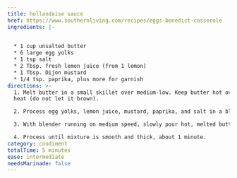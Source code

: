 ```yaml
---
title: hollandaise sauce
href: https://www.southernliving.com/recipes/eggs-benedict-casserole
ingredients: |-
  

  * 1 cup unsalted butter 
  * 6 large egg yolks 
  * 1﻿ tsp salt
  * 2 Tbsp. fresh lemon juice (from 1 lemon)
  * 1 Tbsp. Dijon mustard
  * 1/4 tsp. paprika, plus more for garnish
directions: >-
  1. Melt butter in a small skillet over medium-low. Keep butter hot over lowest
  heat (do not let it brown). 

  2. Process egg yolks, lemon juice, mustard, paprika, and salt in a blender on medium just to combine, about 5 seconds. 

  3. With blender running on medium speed, slowly pour hot, melted butter through center opening in blender lid. 

  4. Process until mixture is smooth and thick, about 1 minute.
category: condiment
totalTime: 5 minutes
ease: intermediate
needsMarinade: false
---
```

